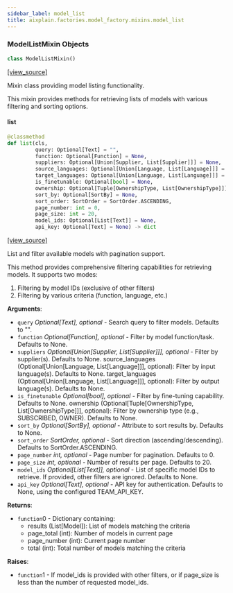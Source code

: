 ```yaml
---
sidebar_label: model_list
title: aixplain.factories.model_factory.mixins.model_list
---
```


### ModelListMixin Objects

```python
class ModelListMixin()
```

[[view_source]](https://github.com/aixplain/aiXplain/blob/main/aixplain/factories/model_factory/mixins/model_list.py#L7)

Mixin class providing model listing functionality.

This mixin provides methods for retrieving lists of models with various
filtering and sorting options.

#### list

```python
@classmethod
def list(cls,
         query: Optional[Text] = "",
         function: Optional[Function] = None,
         suppliers: Optional[Union[Supplier, List[Supplier]]] = None,
         source_languages: Optional[Union[Language, List[Language]]] = None,
         target_languages: Optional[Union[Language, List[Language]]] = None,
         is_finetunable: Optional[bool] = None,
         ownership: Optional[Tuple[OwnershipType, List[OwnershipType]]] = None,
         sort_by: Optional[SortBy] = None,
         sort_order: SortOrder = SortOrder.ASCENDING,
         page_number: int = 0,
         page_size: int = 20,
         model_ids: Optional[List[Text]] = None,
         api_key: Optional[Text] = None) -> dict
```

[[view_source]](https://github.com/aixplain/aiXplain/blob/main/aixplain/factories/model_factory/mixins/model_list.py#L14)

List and filter available models with pagination support.

This method provides comprehensive filtering capabilities for retrieving
models. It supports two modes:
1. Filtering by model IDs (exclusive of other filters)
2. Filtering by various criteria (function, language, etc.)

**Arguments**:

- `query` _Optional[Text], optional_ - Search query to filter models.
  Defaults to &quot;&quot;.
- `function` _Optional[Function], optional_ - Filter by model function/task.
  Defaults to None.
- `suppliers` _Optional[Union[Supplier, List[Supplier]]], optional_ - Filter by
  supplier(s). Defaults to None.
  source_languages (Optional[Union[Language, List[Language]]], optional):
  Filter by input language(s). Defaults to None.
  target_languages (Optional[Union[Language, List[Language]]], optional):
  Filter by output language(s). Defaults to None.
- `is_finetunable` _Optional[bool], optional_ - Filter by fine-tuning capability.
  Defaults to None.
  ownership (Optional[Tuple[OwnershipType, List[OwnershipType]]], optional):
  Filter by ownership type (e.g., SUBSCRIBED, OWNER). Defaults to None.
- `sort_by` _Optional[SortBy], optional_ - Attribute to sort results by.
  Defaults to None.
- `sort_order` _SortOrder, optional_ - Sort direction (ascending/descending).
  Defaults to SortOrder.ASCENDING.
- `page_number` _int, optional_ - Page number for pagination. Defaults to 0.
- `page_size` _int, optional_ - Number of results per page. Defaults to 20.
- `model_ids` _Optional[List[Text]], optional_ - List of specific model IDs to retrieve.
  If provided, other filters are ignored. Defaults to None.
- `api_key` _Optional[Text], optional_ - API key for authentication.
  Defaults to None, using the configured TEAM_API_KEY.
  

**Returns**:

- `function`0 - Dictionary containing:
  - results (List[Model]): List of models matching the criteria
  - page_total (int): Number of models in current page
  - page_number (int): Current page number
  - total (int): Total number of models matching the criteria
  

**Raises**:

- `function`1 - If model_ids is provided with other filters, or if
  page_size is less than the number of requested model_ids.

